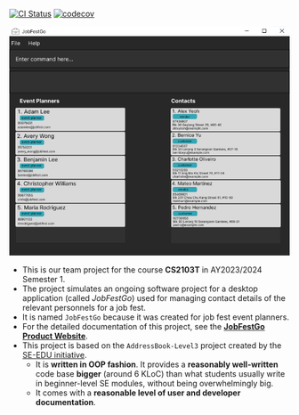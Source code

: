 [![CI Status](https://github.com/AY2324S1-CS2103T-T09-1/tp/workflows/Java%20CI/badge.svg)](https://github.com/AY2324S1-CS2103T-T09-1/tp/actions)
[![codecov](https://codecov.io/gh/AY2324S1-CS2103T-T09-1/tp/branch/master/graph/badge.svg)](https://codecov.io/gh/AY2324S1-CS2103T-T09-1/tp/tree/master)

![Ui](docs/images/Ui.png)

* This is our team project for the course **CS2103T** in AY2023/2024 Semester 1.<br>
* The project simulates an ongoing software project for a desktop application (called _JobFestGo_) used for managing contact details of the relevant personnels for a job fest.
* It is named `JobFestGo` because it was created for job fest event planners.
* For the detailed documentation of this project, see the **[JobFestGo Product Website](https://ay2324s1-cs2103t-t09-1.github.io/tp/)**.
* This project is based on the `AddressBook-Level3` project created by the [SE-EDU initiative](https://se-education.org).
  * It is **written in OOP fashion**. It provides a **reasonably well-written** code base **bigger** (around 6 KLoC) than what students usually write in beginner-level SE modules, without being overwhelmingly big.
  * It comes with a **reasonable level of user and developer documentation**.
